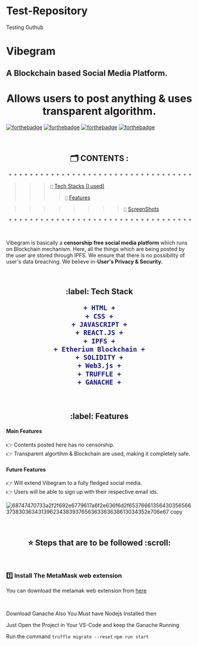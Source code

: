 # Test-Repository
Testing Guthub
 
  # Vibegram








<h2> A Blockchain based Social Media Platform. </h2>

<h1 align="center">Allows users to post anything & uses transparent algorithm.</h1>

[![forthebadge](https://forthebadge.com/images/badges/built-by-developers.svg)](https://forthebadge.com)
[![forthebadge](https://forthebadge.com/images/badges/built-with-love.svg)](https://forthebadge.com)
[![forthebadge](https://forthebadge.com/images/badges/for-you.svg)](https://forthebadge.com)
[![forthebadge](https://forthebadge.com/images/badges/open-source.svg)](https://forthebadge.com)


 


<br> 



<h2 align="center" id="content"> 🗂 CONTENTS : </h2>

```diff
 + + + + + + + + + + + + + + + + + + + + + + + + + + + + + + + + + + + + + + + + + + + + + + + + + + + + + + + 
```



>>> `📌` [Tech Stacks (I used)](#TechStack)<br>
>>>> `📌` [Features](#Features)<br>


>>>>>>>> `📌` [ScreenShots](#ScreenShots)<br>

```diff
 + + + + + + + + + + + + + + + + + + + + + + + + + + + + + + + + + + + + + + + + + + + + + + + + + + + + + + + 
```

<br>



Vibegram is basically a **censorship free social media platform** which runs on Blockchain mechanism. Here, all the things which are being posted by the user are stored through IPFS.  We ensure that there is no possibility of user's data breaching. We believe in-**User's Privacy & Security.**  



<br>

<h2 align="center" id="TechStack"> :label: Tech Stack

```diff
+ HTML +
+ CSS +
+ JAVASCRIPT +
+ REACT.JS +
+ IPFS +
+ Etherium Blockchain +
+ SOLIDITY +
+ Web3.js +
+ TRUFFLE +
+ GANACHE +


```

</h2>



<br>

<h2 align="center" id="Features"> :label: Features</h2>

  #### Main Features
  
   :point_right: Contents posted here has no censorship. <br/>
   :point_right: Transparent algortihm & Blockchain are used, making it completely safe. <br/>
   


   #### Future Features
  
   :point_right: Will extend Vibegram to a fully fledged social media.<br/>
   :point_right: Users will be able to sign up with their respective email ids.<br/>
   

![68747470733a2f2f692e6779617a6f2e636f6d2f65376661356430356566373830363431396234383937656363363638613034352e706e67 copy](https://user-images.githubusercontent.com/84338935/128620065-d2f4f431-1f9f-406e-9810-b38e782334f8.jpg)



<br>





<h2 align="center" id="Stepstofollow"> ⭐ Steps that are to be followed :scroll:</h2>

<br>


### 1️⃣ Install The MetaMask web extension

You can download the metamak web extension from <a href="https://chrome.google.com/webstore/detail/metamask/nkbihfbeogaeaoehlefnkodbefgpgknn">here</a>

<br>

Download Ganache 
Also You Must have Nodejs Installed
then 

Just Open the Project in Your VS-Code and keep the Ganache Running

Run the command
`truffle migrate --reset`
`npm run start`













